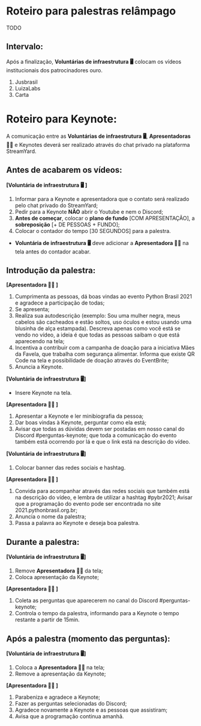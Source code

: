 # Roteiro para palestras relâmpago

TODO

## Intervalo:
Após a finalização, **Voluntárias de infraestrutura :desktop_computer:** colocam os vídeos institucionais dos patrocinadores ouro.
1. Jusbrasil
2. LuizaLabs
3. Carta

# Roteiro para Keynote:


A comunicação entre as **Voluntárias de infraestrutura :desktop_computer:**, **Apresentadoras :woman_juggling:** e Keynotes deverá ser realizado através do chat privado na plataforma StreamYard.

## Antes de acabarem os vídeos:

**[Voluntária de infraestrutura :desktop_computer: ]**

1. Informar para a Keynote e apresentadora que o contato será realizado pelo chat privado do StreamYard;
2. Pedir para a Keynote **NÃO** abrir o Youtube e nem o Discord;
3. **Antes de começar**, colocar o **plano de fundo** [COM APRESENTAÇÃO], a **sobreposição** [+ DE PESSOAS + FUNDO];
4. Colocar o contador do tempo [30 SEGUNDOS] para a palestra.

- **Voluntária de infraestrutura :desktop_computer:** deve adicionar a **Apresentadora :woman_juggling:** na tela antes do contador acabar.


## Introdução da palestra:

**[Apresentadora :woman_juggling: ]**
1. Cumprimenta as pessoas, dá boas vindas ao evento Python Brasil 2021 e agradece a participação de todas;
2. Se apresenta;
3. Realiza sua autodescrição (exemplo: Sou uma mulher negra, meus cabelos são cacheados e estão soltos, uso óculos e estou usando uma blusinha de alça estampada). Descreva apenas como você está se vendo no vídeo, a ideia é que todas as pessoas saibam o que está aparecendo na tela;
4. Incentiva a contribuir com a campanha de doação para a iniciativa Mães da Favela, que trabalha com segurança alimentar. Informa que existe QR Code na tela e possibilidade de doação através do EventBrite;
5. Anuncia a Keynote.

**[Voluntária de infraestrutura :desktop_computer:]**

- Insere Keynote na tela.

**[Apresentadora :woman_juggling: ]**

1. Apresentar a Keynote e ler minibiografia da pessoa;
2. Dar boas vindas à Keynote, perguntar como ela está;
3. Avisar que todas as dúvidas devem ser postadas em nosso canal do Discord #perguntas-keynote; que toda a comunicação do evento também está ocorrendo por lá e que o link está na descrição do vídeo.

**[Voluntária de infraestrutura :desktop_computer:]**
1. Colocar banner das redes sociais e hashtag.

**[Apresentadora :woman_juggling: ]**
1. Convida para acompanhar através das redes sociais que também está na descrição do vídeo, e lembra de utilizar a hashtag #pybr2021;
Avisar que a programação do evento pode ser encontrada no site 2021.pythonbrasil.org.br;
2. Anuncia o nome da palestra;
3. Passa a palavra ao Keynote e deseja boa palestra.

## Durante a palestra:

**[Voluntária de infraestrutura :desktop_computer:]**
1. Remove **Apresentadora** :woman_juggling: da tela;
2. Coloca apresentação da Keynote;

**[Apresentadora :woman_juggling: ]**
1. Coleta as perguntas que aparecerem no canal do Discord #perguntas-keynote;
2. Controla o tempo da palestra, informando para a Keynote o tempo restante a partir de 15min.

## Após a palestra (momento das perguntas):

**[Voluntária de infraestrutura :desktop_computer:]**
1. Coloca a **Apresentadora :woman_juggling:** na tela; 
2. Remove a apresentação da Keynote;


**[Apresentadora :woman_juggling: ]**
1. Parabeniza e agradece a Keynote; 
2. Fazer as perguntas selecionadas do Discord;
3. Agradece novamente a Keynote e as pessoas que assistiram; 
4. Avisa que a programação continua amanhã.
   


